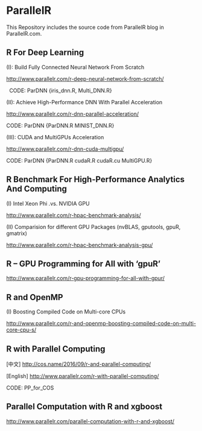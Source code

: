 # ParallelR

This Repository includes the source code from ParallelR blog in ParallelR.com.

## R For Deep Learning 

   (I): Build Fully Connected Neural Network From Scratch

   http://www.parallelr.com/r-deep-neural-network-from-scratch/

   CODE: ParDNN {iris_dnn.R, Multi_DNN.R} 
    
   (II): Achieve High-Performance DNN With Parallel Acceleration
   
   http://www.parallelr.com/r-dnn-parallel-acceleration/
   
   CODE:  ParDNN {ParDNN.R MINIST_DNN.R}
   
   (III): CUDA and MultiGPUs Acceleration
   
   http://www.parallelr.com/r-dnn-cuda-multigpu/
   
   CODE: ParDNN {ParDNN.R cudaR.R cudaR.cu MultiGPU.R}
    
    
## R Benchmark For High-Performance Analytics And Computing

   (I) Intel Xeon Phi .vs. NVIDIA GPU 
      
   http://www.parallelr.com/r-hpac-benchmark-analysis/
   
   (II) Comparision for different GPU Packages (nvBLAS, gputools, gpuR, gmatrix)
   
   http://www.parallelr.com/r-hpac-benchmark-analysis-gpu/
    
## R – GPU Programming for All with ‘gpuR’
   
   http://www.parallelr.com/r-gpu-programming-for-all-with-gpur/
   
## R and OpenMP
   (I) Boosting Compiled Code on Multi-core CPUs
   
   http://www.parallelr.com/r-and-openmp-boosting-compiled-code-on-multi-core-cpu-s/
   
## R with Parallel Computing
   [中文] http://cos.name/2016/09/r-and-parallel-computing/
   
   [English] http://www.parallelr.com/r-with-parallel-computing/
   
   CODE: PP_for_COS
 
## Parallel Computation with R and xgboost
   http://www.parallelr.com/parallel-computation-with-r-and-xgboost/
